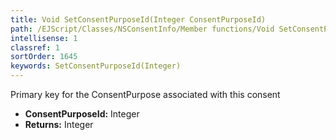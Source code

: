 ```yaml
---
title: Void SetConsentPurposeId(Integer ConsentPurposeId)
path: /EJScript/Classes/NSConsentInfo/Member functions/Void SetConsentPurposeId(Integer p_0)
intellisense: 1
classref: 1
sortOrder: 1645
keywords: SetConsentPurposeId(Integer)
---
```



Primary key for the ConsentPurpose associated with this consent



* **ConsentPurposeId:** Integer
* **Returns:** Integer


